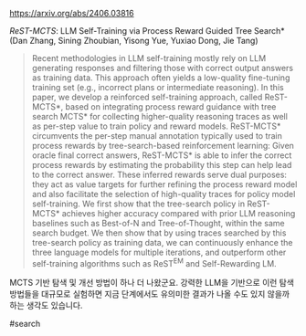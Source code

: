 https://arxiv.org/abs/2406.03816

*ReST-MCTS*: LLM Self-Training via Process Reward Guided Tree Search* (Dan Zhang, Sining Zhoubian, Yisong Yue, Yuxiao Dong, Jie Tang)

> Recent methodologies in LLM self-training mostly rely on LLM generating responses and filtering those with correct output answers as training data. This approach often yields a low-quality fine-tuning training set (e.g., incorrect plans or intermediate reasoning). In this paper, we develop a reinforced self-training approach, called ReST-MCTS*, based on integrating process reward guidance with tree search MCTS* for collecting higher-quality reasoning traces as well as per-step value to train policy and reward models. ReST-MCTS* circumvents the per-step manual annotation typically used to train process rewards by tree-search-based reinforcement learning: Given oracle final correct answers, ReST-MCTS* is able to infer the correct process rewards by estimating the probability this step can help lead to the correct answer. These inferred rewards serve dual purposes: they act as value targets for further refining the process reward model and also facilitate the selection of high-quality traces for policy model self-training. We first show that the tree-search policy in ReST-MCTS* achieves higher accuracy compared with prior LLM reasoning baselines such as Best-of-N and Tree-of-Thought, within the same search budget. We then show that by using traces searched by this tree-search policy as training data, we can continuously enhance the three language models for multiple iterations, and outperform other self-training algorithms such as ReST$^\text{EM}$ and Self-Rewarding LM.

MCTS 기반 탐색 및 개선 방법이 하나 더 나왔군요. 강력한 LLM을 기반으로 이런 탐색 방법들을 대규모로 실험하면 지금 단계에서도 유의미한 결과가 나올 수도 있지 않을까 하는 생각도 있습니다.

#search 